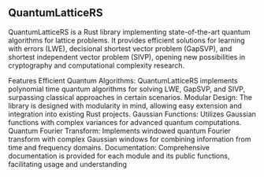 ## QuantumLatticeRS
QuantumLatticeRS is a Rust library implementing state-of-the-art quantum algorithms for lattice problems. It provides efficient solutions for learning with errors (LWE), decisional shortest vector problem (GapSVP), and shortest independent vector problem (SIVP), opening new possibilities in cryptography and computational complexity research.

Features
Efficient Quantum Algorithms: QuantumLatticeRS implements polynomial time quantum algorithms for solving LWE, GapSVP, and SIVP, surpassing classical approaches in certain scenarios.
Modular Design: The library is designed with modularity in mind, allowing easy extension and integration into existing Rust projects.
Gaussian Functions: Utilizes Gaussian functions with complex variances for advanced quantum computations.
Quantum Fourier Transform: Implements windowed quantum Fourier transform with complex Gaussian windows for combining information from time and frequency domains.
Documentation: Comprehensive documentation is provided for each module and its public functions, facilitating usage and understanding
